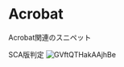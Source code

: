# Acrobat
Acrobat関連のスニペット


SCA版判定
![GVftQTHakAAjhBe](https://github.com/user-attachments/assets/9c3ad032-6eea-4daa-a57f-77b15a0004b5)


